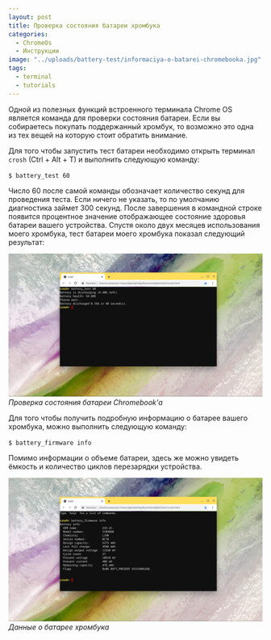 ```yaml
---
layout: post
title: Проверка состояния батареи хромбука
categories:
  - ChromeOs
  - Инструкции
image: "../uploads/battery-test/informaciya-o-batarei-chromebooka.jpg"
tags:
  - terminal
  - tutorials
---
```


Одной из полезных функций встроенного терминала Chrome OS является команда для проверки состояния батареи. Если вы собираетесь покупать поддержанный хромбук, то возможно это одна из тех вещей на которую стоит обратить внимание.

Для того чтобы запустить тест батареи необходимо открыть терминал `crosh` (Ctrl + Alt + T) и выполнить следующую команду:

`$ battery_test 60`

Число 60 после самой команды обозначает количество секунд для проведения теста. Если ничего не указать, то по умолчанию диагностика займет 300 секунд. После завершения в командной строке появится процентное значение отображающее состояние здоровья батареи вашего устройства. Спустя около двух месяцев использования моего хромбука, тест батареи моего хромбука показал следующий результат:

![Проверка состояния батареи Chromebook'a](../uploads/battery-test/test-batarei-chromebooka.jpg "Проверка состояния батареи Chromebook'a")
_Проверка состояния батареи Chromebook'a_

Для того чтобы получить подробную информацию о батарее вашего хромбука, можно выполнить следующую команду:

`$ battery_firmware info`

Помимо информации о объеме батареи, здесь же можно увидеть ёмкость и количество циклов перезарядки устройства.

![ПОдробные данные о батарее](../uploads/battery-test/informaciya-o-batarei-chromebooka.jpg "Данные о батарее")
_Данные о батарее хромбука_
